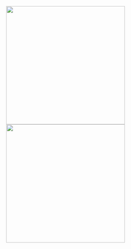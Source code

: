<img src="https://user-images.githubusercontent.com/20020702/27788061-1227ef34-6022-11e7-939e-fc36c89628e5.png" width="320px">
<img src="https://user-images.githubusercontent.com/20020702/27788421-832544c4-6023-11e7-8b37-9a1cdabea0f8.gif" width="320px">
